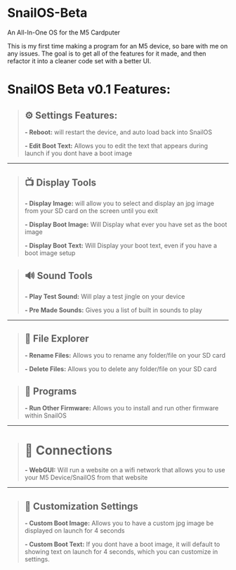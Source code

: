 # SnailOS-Beta
An All-In-One OS for the M5 Cardputer

This is my first time making a program for an M5 device, so bare with me on any issues. The goal is to get all of the features for it made, and then refactor it into a cleaner code set with a better UI.

# SnailOS Beta v0.1 Features:

> ## :gear: Settings Features:
> 
> **- Reboot:** will restart the device, and auto load back into SnailOS 
> 
> **- Edit Boot Text:** Allows you to edit the text that appears during launch if you dont have a boot image

-----------------------------------

> ## :tv: Display Tools
> 
> **- Display Image:** will allow you to select and display an jpg image from your SD card on the screen until you exit
> 
> **- Display Boot Image:** Will Display what ever you have set as the boot image
> 
> **- Display Boot Text:** Will Display your boot text, even if you have a boot image setup

> ## :loud_sound: Sound Tools
> 
> **- Play Test Sound:** Will play a test jingle on your device
> 
> **- Pre Made Sounds:** Gives you a list of built in sounds to play

-----------------------------------

> ## :open_file_folder: File Explorer
> 
> **- Rename Files:** Allows you to rename any folder/file on your SD card
> 
> **- Delete Files:** Allows you to delete any folder/file on your SD card

> ## :minidisc: Programs
> 
> **- Run Other Firmware:** Allows you to install and run other firmware within SnailOS

-----------------------------------

> # :wireless: Connections
> 
> **- WebGUI:** Will run a website on a wifi network that allows you to use your M5 Device/SnailOS from that website

-----------------------------------

> ## :art: Customization Settings
> **- Custom Boot Image:** Allows you to have a custom jpg image be displayed on launch for 4 seconds
> 
> **- Custom Boot Text:** If you dont have a boot image, it will default to showing text on launch for 4 seconds, which you can customize in settings.

